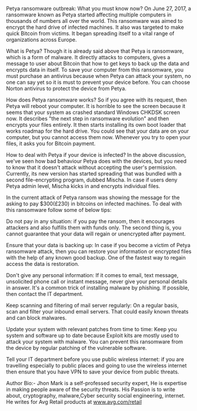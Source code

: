 Petya ransomware outbreak: What you must know now?
On June 27, 2017, a ransomware known as Petya started affecting multiple computers in thousands of numbers all over the world. This ransomware was aimed to encrypt the hard drive of infected machines. It also was targeted to make quick Bitcoin from victims. It began spreading itself to a vital range of organizations across Europe.

What is Petya?
Though it is already said above that Petya is ransomware, which is a form of malware. It directly attacks to computers, gives a message to user about Bitcoin that how to get keys to back up the data and encrypts data in itself. To save your computer from this ransomware, you must purchase an antivirus because when Petya can attack your system, no one can say yet so it is must to prevent your device before. You can choose Norton antivirus to protect the device from Petya.

How does Petya ransomware works?
So if you agree with its request, then Petya will reboot your computer. It is horrible to see the screen because it seems that your system as crashed standard Windows CHKDSK screen now. It describes "the next step in ransomware evolution" and then encrypts your files entirely. It then starts installing its own boot loader that works roadmap for the hard drive. You could see that your data are on your computer, but you cannot access them now. Whenever you try to open your files, it asks you for Bitcoin payment.

How to deal with Petya if your device is infected?
In the above discussion, we've seen how bad behaviour Petya does with the devices, but you need to know that it doesn't attack without accepting the user's permission. Currently, its new version has started spreading that was bundled with a second file-encrypting program, dubbed Mischa. In case if users deny Petya admin level, Mischa kicks in and encrypts individual files.
 
In the current attack of Petya ransom was showing the message for the asking to pay $300(£230) in bitcoins on infected machines.
To deal with this ransomware follow some of below tips: 
 
 
Do not pay in any situation: if you pay the ransom, then it encourages attackers and also fulfills them with funds only. The second thing is, you cannot guarantee that your data will regain or unencrypted after payment.
 
Ensure that your data is backing up: In case if you become a victim of Petya ransomware attack, then you can restore your information or encrypted files with the help of any known good backup. One of the fastest way to regain access the data is restoration.
 
Don't give any personal information: If it comes to email, text message, unsolicited phone call or instant message, never give your personal details in answer. It's a common trick of installing malware by phishing. If possible, then contact the IT department.
 
Keep scanning and filtering of mail server regularly: On a regular basis, scan and filter your inbound email servers. That could easily known threats and can block malwares.
 
Update your system with relevant patches from time to time: Keep you system and software up to date because Exploit kits are mostly used to attack your system with malware. You can prevent this ransomware from the device by regular patching of the vulnerable software. 

Tell your IT department before you use public wireless internet: if you are travelling especially to public places and going to use the wireless internet then ensure that you have VPN to save your device from public threats.

Author Bio:-
Jhon Mark is a self-professed security expert, He is expertise in making people aware of the security threats. His Passion is to write about, cryptography, malware,Cyber security social engineering, internet. He writes for Avg Retail products at www.avg.com/retail
